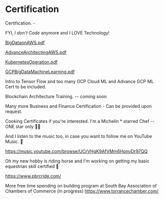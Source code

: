# Certification
Certification. - 

FYI, *I don't Code* anymore and I LOVE Technology!



[BigDataonAWS.pdf](https://github.com/ellisme81/Certification/files/7967179/BigDataonAWS.pdf)



[AdvanceArchitectingAWS.pdf](https://github.com/ellisme81/Certification/files/7967213/AdvanceArchitectingAWS.pdf)



[KubernetesOperation.pdf](https://github.com/ellisme81/Certification/files/7967214/KubernetesOperation.pdf)



[GCPBigDataMachineLearning.pdf](https://github.com/ellisme81/Certification/files/7967228/GCPBigDataMachineLearning.pdf)


Intro to Tensor Flow and too many GCP Cloud ML and Advance GCP ML Cert to be included. 



Blockchain Architecture Training. -- coming soon



Many more Business and Finance Certification - Can be provided upon request.




Cooking Certificates if you're interested. I'm a Michelin * starred Chef -- ONE star only 👩‍🍳




And I listen to the music too, in case you want to follow me on YouTube Music. 🎸

https://music.youtube.com/browse/UCrVHgK9AfVMm6HpnvDr97QQ





Oh my new hobby is riding horse and I'm working on getting my basic equestrian skill certified 🏇

https://www.pbrcride.com/ 


More free time spending on building program at South Bay Association of Chambers of Commerce (in progress)
https://www.torrancechamber.com/







